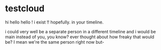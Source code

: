# testcloud

hi hello hello ! i exist !! hopefully. in your timeline. 

i could very well be a separate person in a different timeline and i would be main instead of you, you know? ever thought about how freaky that would be? I mean we're the same person right now but-
